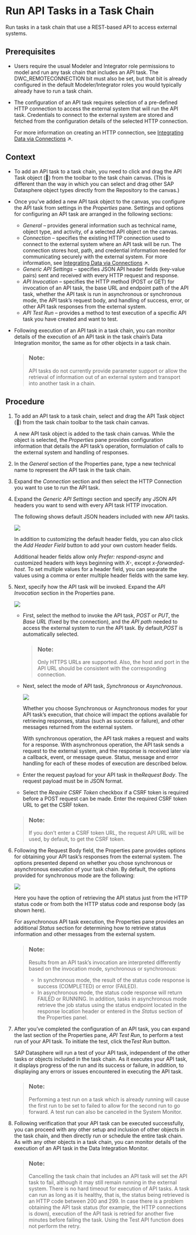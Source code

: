 <!-- loio9a8489ed7443436197fbd8b8ffba61ab -->

<link rel="stylesheet" type="text/css" href="../css/sap-icons.css"/>

# Run API Tasks in a Task Chain

Run tasks in a task chain that use a REST-based API to access external systems.



<a name="loio9a8489ed7443436197fbd8b8ffba61ab__prereq_c1j_kks_tfc"/>

## Prerequisites

-   Users require the usual Modeler and Integrator role permissions to model and run any task chain that includes an API task. The DWC\_REMOTECONNECTION bit must also be set, but that bit is already configured in the default Modeler/Integrator roles you would typically already have to run a task chain.
-   The configuration of an API task requires selection of a pre-defined HTTP connection to access the external system that will run the API task. Credentials to connect to the external system are stored and fetched from the configuration details of the selected HTTP connection.

    For more information on creating an HTTP connection, see [Integrating Data via Connections](https://help.sap.com/viewer/9f36ca35bc6145e4acdef6b4d852d560/DEV_CURRENT/en-US/eb85e157ab654152bd68a8714036e463.html "Users with a space administrator or integrator role can create connections to SAP and non-SAP source systems, including cloud and on-premise systems and partner tools, and to target systems for outbound replication flows. Users with modeler roles can import data via connections for preparation and modeling in SAP Datasphere.") :arrow_upper_right:.




## Context

-   To add an API task to a task chain, you need to click and drag the API Task object \(<span class="FPA-icons-V3"></span>\) from the toolbar to the task chain canvas. \(This is different than the way in which you can select and drag other SAP Datasphere object types directly from the Repository to the canvas.\)
-   Once you’ve added a new API task object to the canvas, you configure the API task from settings in the *Properties* pane. Settings and options for configuring an API task are arranged in the following sections:
    -   *General* – provides general information such as technical name, object type, and activity, of a selected API object on the canvas.
    -   *Connection* – specifies the existing HTTP connection used to connect to the external system where an API task will be run. The connection stores host, path, and credential information needed for communicating securely with the external system. For more information, see [Integrating Data via Connections](https://help.sap.com/viewer/9f36ca35bc6145e4acdef6b4d852d560/DEV_CURRENT/en-US/eb85e157ab654152bd68a8714036e463.html "Users with a space administrator or integrator role can create connections to SAP and non-SAP source systems, including cloud and on-premise systems and partner tools, and to target systems for outbound replication flows. Users with modeler roles can import data via connections for preparation and modeling in SAP Datasphere.") :arrow_upper_right:.
    -   *Generic API Settings* – specifies JSON API header fields \(key-value pairs\) sent and received with every HTTP request and response.
    -   *API Invocation* – specifies the HTTP method \(POST or GET\) for invocation of an API task, the base URL and endpoint path of the API task, whether the API task is run in asynchronous or synchronous mode, the API task’s request body, and handling of success, error, or other API task responses from the external system.
    -   *API Test Run* – provides a method to test execution of a specific API task you have created and want to test.

-   Following execution of an API task in a task chain, you can monitor details of the execution of an API task in the task chain’s Data Integration monitor, the same as for other objects in a task chain.

    > ### Note:  
    > API tasks do not currently provide parameter support or allow the retrieval of information out of an external system and transport into another task in a chain.




## Procedure

1.  To add an API task to a task chain, select and drag the API Task object \(<span class="FPA-icons-V3"></span>\) from the task chain toolbar to the task chain canvas.

    A new API task object is added to the task chain canvas. While the object is selected, the *Properties* pane provides configuration information that details the API task’s operation, formulation of calls to the external system and handling of responses.

2.  In the *General* section of the Properties pane, type a new technical name to represent the API task in the task chain.

3.  Expand the *Connection* section and then select the HTTP Connection you want to use to run the API task.

4.  Expand the *Generic API Settings* section and specify any JSON API headers you want to send with every API task HTTP invocation.

    The following shows default JSON headers included with new API tasks.

    ![](images/Generic_API_Settings_2b38b64.png)

    In addition to customizing the default header fields, you can also click the *Add Header Field* button to add your own custom header fields.

    Additional header fields allow only *Prefer: respond-async* and customized headers with keys beginning with *X-*, except *x-forwarded-host*. To set multiple values for a header field, you can separate the values using a comma or enter multiple header fields with the same key.

5.  Next, specify how the API task will be invoked. Expand the *API Invocation* section in the Properties pane.

    ![](images/API_Invocation_1d94339.png)

    -   First, select the method to invoke the API task, *POST* or *PUT*, the *Base URL* \(fixed by the connection\), and the *API path* needed to access the external system to run the API task. By default,*POST* is automatically selected.

        > ### Note:  
        > Only HTTPS URLs are supported. Also, the host and port in the API URL should be consistent with the corresponding connection.

    -   Next, select the mode of API task, *Synchronous* or *Asynchronous*.

        ![](images/Invoke_Mode_1f064cf.png)

        Whether you choose Synchronous or Asynchronous modes for your API task’s execution, that choice will impact the options available for retrieving responses, status \(such as success or failure\), and other messages returned from the external system.

        With synchronous operation, the API task makes a request and waits for a response. With asynchronous operation, the API task sends a request to the external system, and the response is received later via a callback, event, or message queue. Status, message and error handling for each of these modes of execution are described below.

    -   Enter the request payload for your API task in the*Request Body*. The request payload must be in JSON format.
    -   Select the *Require CSRF Token* checkbox if a CSRF token is required before a POST request can be made. Enter the required CSRF token URL to get the CSRF token.

    > ### Note:  
    > If you don't enter a CSRF token URL, the request API URL will be used, by default, to get the CSRF token.

6.  Following the Request Body field, the Properties pane provides options for obtaining your API task’s responses from the external system. The options presented depend on whether you chose synchronous or asynchronous execution of your task chain. By default, the options provided for synchronous mode are the following:

    ![](images/Invoke_Response_a411acb.png)

    Here you have the option of retrieving the API status just from the HTTP status code or from both the HTTP status code and response body \(as shown here\).

    For asynchronous API task execution, the Properties pane provides an additional *Status* section for determining how to retrieve status information and other messages from the external system.

    > ### Note:  
    > Results from an API task’s invocation are interpreted differently based on the invocation mode, synchronous or synchronous:
    > 
    > -   In synchronous mode, the result of the status code response is success \(COMPLETED\) or error \(FAILED\).
    > -   In asynchronous mode, the status code response will return FAILED or RUNNING. In addition, tasks in asynchronous mode retrieve the job status using the status endpoint located in the response location header or entered in the *Status* section of the Properties panel.

7.  After you’ve completed the configuration of an API task, you can expand the last section of the Properties pane, *API Test Run*, to perform a test run of your API task. To initiate the test, click the*Test Run* button.

    SAP Datasphere will run a test of your API task, independent of the other tasks or objects included in the task chain. As it executes your API task, it displays progress of the run and its success or failure, in addition, to displaying any errors or issues encountered in executing the API task.

    > ### Note:  
    > Performing a test run on a task which is already running will cause the first run to be set to failed to allow for the second run to go forward. A test run can also be canceled in the System Monitor.

8.  Following verification that your API task can be executed successfully, you can proceed with any other setup and inclusion of other objects in the task chain, and then directly run or schedule the entire task chain. As with any other objects in a task chain, you can monitor details of the execution of an API task in the Data Integration Monitor.

    > ### Note:  
    > Cancelling the task chain that includes an API task will set the API task to fail, although it may still remain running in the external system. There is no hard timeout for execution of API tasks. A task can run as long as it is healthy, that is, the status being retrieved is an HTTP code between 200 and 299. In case there is a problem obtaining the API task status \(for example, the HTTP connections is down\), execution of the API task is retried for another five minutes before failing the task. Using the Test API function does not perform the retry.


